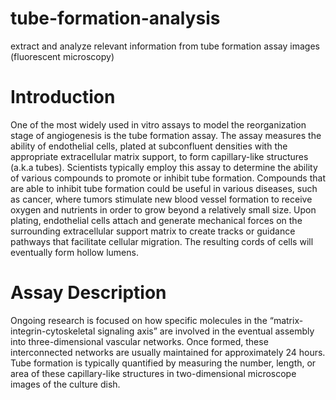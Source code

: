 # tube-formation-analysis
extract and analyze relevant information from tube formation assay images (fluorescent microscopy)

# Introduction
One of the most widely used in vitro assays to model the reorganization stage of angiogenesis is the tube formation assay. The assay measures the ability of endothelial cells, plated at subconfluent densities with the appropriate extracellular matrix support, to form capillary-like structures (a.k.a tubes). Scientists typically employ this assay to determine the ability of various compounds to promote or inhibit tube formation. Compounds that are able to inhibit tube formation could be useful in various diseases, such as cancer, where tumors stimulate new blood vessel formation to receive oxygen and nutrients in order to grow beyond a relatively small size. 
Upon plating, endothelial cells attach and generate mechanical forces on the surrounding extracellular support matrix to create tracks or guidance pathways that facilitate cellular migration. The resulting cords of cells will eventually form hollow lumens.


# Assay Description
Ongoing research is focused on how specific molecules in the “matrix-integrin-cytoskeletal signaling axis” are involved in the eventual assembly into three-dimensional vascular networks. Once formed, these interconnected networks are usually maintained for approximately 24 hours. Tube formation is typically quantified by measuring the number, length, or area of these capillary-like structures in two-dimensional microscope images of the culture dish.   
